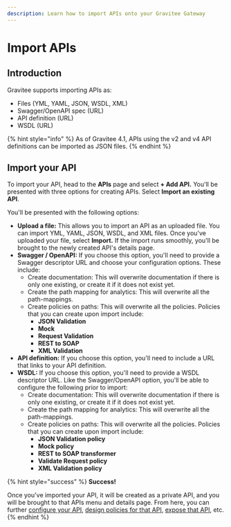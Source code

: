 ```yaml
---
description: Learn how to import APIs onto your Gravitee Gateway
---
```


# Import APIs

## Introduction

Gravitee supports importing APIs as:

* Files (YML, YAML, JSON, WSDL, XML)
* Swagger/OpenAPI spec (URL)
* API definition (URL)
* WSDL (URL)

{% hint style="info" %}
As of Gravitee 4.1, APIs using the v2 and v4 API definitions can be imported as JSON files.
{% endhint %}

## Import your API

To import your API, head to the **APIs** page and select **+ Add API.** You'll be presented with three options for creating APIs. Select **Import an existing API**.

You'll be presented with the following options:

* **Upload a file:** This allows you to import an API as an uploaded file. You can import YML, YAML, JSON, WSDL, and XML files. Once you've uploaded your file, select **Import.** If the import runs smoothly, you'll be brought to the newly created API's details page.
* **Swagger / OpenAPI:** If you choose this option, you'll need to provide a Swagger descriptor URL and choose your configuration options. These include:
  * Create documentation: This will overwrite documentation if there is only one existing, or create it if it does not exist yet.
  * Create the path mapping for analytics: This will overwrite all the path-mappings.
  * Create policies on paths: This will overwrite all the policies. Policies that you can create upon import include:
    * **JSON Validation**
    * **Mock**
    * **Request Validation**
    * **REST to SOAP**
    * **XML Validation**
* **API definition:** If you choose this option, you'll need to include a URL that links to your API definition.
* **WSDL:** If you choose this option, you'll need to provide a WSDL descriptor URL. Like the Swagger/OpenAPI option, you'll be able to configure the following prior to import:
  * Create documentation: This will overwrite documentation if there is only one existing, or create it if it does not exist yet.
  * Create the path mapping for analytics: This will overwrite all the path-mappings.
  * Create policies on paths: This will overwrite all the policies. Policies that you can create upon import include:
    * **JSON Validation policy**
    * **Mock policy**
    * **REST to SOAP transformer**
    * **Validate Request policy**
    * **XML Validation policy**

{% hint style="success" %}
**Success!**

Once you've imported your API, it will be created as a private API, and you will be brought to that APIs menu and details page. From here, you can further [configure your API](../../api-configuration/), [design policies for that API](../../policy-design/), [expose that API](../../api-exposure-plans-applications-and-subscriptions/), etc.
{% endhint %}
